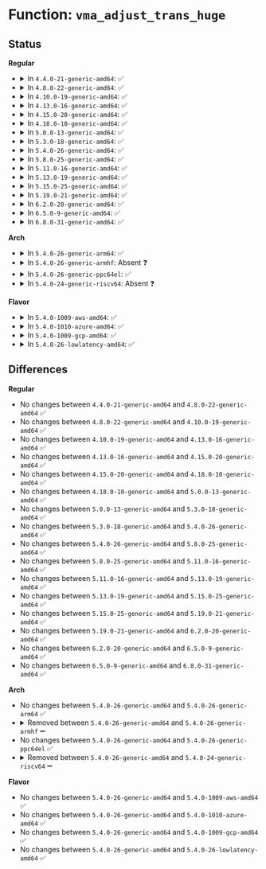 # Function: <code>vma_adjust_trans_huge</code>

## Status
<b>Regular</b>
<ul>
<li>
<details>
<summary>In <code>4.4.0-21-generic-amd64</code>: ✅</summary>

```c
void vma_adjust_trans_huge(struct vm_area_struct * vma, long unsigned int start, long unsigned int end, long int adjust_next)
```

```json
{
  "name": "vma_adjust_trans_huge",
  "collision_type": "Unique Global",
  "inline_type": "No",
  "funcs": [
    {
      "addr": 18446744071580914160,
      "name": "vma_adjust_trans_huge",
      "external": true,
      "loc": "mm/huge_memory.c:3047",
      "file": "mm/huge_memory.c",
      "inline": "seen, unknown",
      "caller_inline": [],
      "caller_func": [
        "mm/mmap.c:vma_adjust",
        "mm/mmap.c:vma_adjust"
      ]
    }
  ],
  "symbols": [
    {
      "addr": 18446744071580914160,
      "name": "vma_adjust_trans_huge",
      "section": ".text",
      "bind": "STB_GLOBAL",
      "size": 220
    }
  ]
}
```
</details>
</li>
<li>
<details>
<summary>In <code>4.8.0-22-generic-amd64</code>: ✅</summary>

```c
void vma_adjust_trans_huge(struct vm_area_struct * vma, long unsigned int start, long unsigned int end, long int adjust_next)
```

```json
{
  "name": "vma_adjust_trans_huge",
  "collision_type": "Unique Global",
  "inline_type": "No",
  "funcs": [
    {
      "addr": 18446744071581034448,
      "name": "vma_adjust_trans_huge",
      "external": true,
      "loc": "mm/huge_memory.c:1686",
      "file": "mm/huge_memory.c",
      "inline": "seen, unknown",
      "caller_inline": [],
      "caller_func": [
        "mm/mmap.c:SyS_remap_file_pages",
        "mm/mmap.c:vma_adjust"
      ]
    }
  ],
  "symbols": [
    {
      "addr": 18446744071581034448,
      "name": "vma_adjust_trans_huge",
      "section": ".text",
      "bind": "STB_GLOBAL",
      "size": 209
    }
  ]
}
```
</details>
</li>
<li>
<details>
<summary>In <code>4.10.0-19-generic-amd64</code>: ✅</summary>

```c
void vma_adjust_trans_huge(struct vm_area_struct * vma, long unsigned int start, long unsigned int end, long int adjust_next)
```

```json
{
  "name": "vma_adjust_trans_huge",
  "collision_type": "Unique Global",
  "inline_type": "No",
  "funcs": [
    {
      "addr": 18446744071581109648,
      "name": "vma_adjust_trans_huge",
      "external": true,
      "loc": "mm/huge_memory.c:1814",
      "file": "mm/huge_memory.c",
      "inline": "seen, unknown",
      "caller_inline": [],
      "caller_func": [
        "mm/mmap.c:SyS_remap_file_pages",
        "mm/mmap.c:__vma_adjust"
      ]
    }
  ],
  "symbols": [
    {
      "addr": 18446744071581109648,
      "name": "vma_adjust_trans_huge",
      "section": ".text",
      "bind": "STB_GLOBAL",
      "size": 209
    }
  ]
}
```
</details>
</li>
<li>
<details>
<summary>In <code>4.13.0-16-generic-amd64</code>: ✅</summary>

```c
void vma_adjust_trans_huge(struct vm_area_struct * vma, long unsigned int start, long unsigned int end, long int adjust_next)
```

```json
{
  "name": "vma_adjust_trans_huge",
  "collision_type": "Unique Global",
  "inline_type": "No",
  "funcs": [
    {
      "addr": 18446744071581158016,
      "name": "vma_adjust_trans_huge",
      "external": true,
      "loc": "mm/huge_memory.c:2141",
      "file": "mm/huge_memory.c",
      "inline": "seen, unknown",
      "caller_inline": [],
      "caller_func": [
        "mm/mmap.c:SyS_remap_file_pages",
        "mm/mmap.c:__vma_adjust"
      ]
    }
  ],
  "symbols": [
    {
      "addr": 18446744071581158016,
      "name": "vma_adjust_trans_huge",
      "section": ".text",
      "bind": "STB_GLOBAL",
      "size": 202
    }
  ]
}
```
</details>
</li>
<li>
<details>
<summary>In <code>4.15.0-20-generic-amd64</code>: ✅</summary>

```c
void vma_adjust_trans_huge(struct vm_area_struct * vma, long unsigned int start, long unsigned int end, long int adjust_next)
```

```json
{
  "name": "vma_adjust_trans_huge",
  "collision_type": "Unique Global",
  "inline_type": "No",
  "funcs": [
    {
      "addr": 18446744071581287584,
      "name": "vma_adjust_trans_huge",
      "external": true,
      "loc": "mm/huge_memory.c:2293",
      "file": "mm/huge_memory.c",
      "inline": "seen, unknown",
      "caller_inline": [],
      "caller_func": [
        "mm/mmap.c:SyS_remap_file_pages",
        "mm/mmap.c:__vma_adjust"
      ]
    }
  ],
  "symbols": [
    {
      "addr": 18446744071581287584,
      "name": "vma_adjust_trans_huge",
      "section": ".text",
      "bind": "STB_GLOBAL",
      "size": 202
    }
  ]
}
```
</details>
</li>
<li>
<details>
<summary>In <code>4.18.0-10-generic-amd64</code>: ✅</summary>

```c
void vma_adjust_trans_huge(struct vm_area_struct * vma, long unsigned int start, long unsigned int end, long int adjust_next)
```

```json
{
  "name": "vma_adjust_trans_huge",
  "collision_type": "Unique Global",
  "inline_type": "No",
  "funcs": [
    {
      "addr": 18446744071581434608,
      "name": "vma_adjust_trans_huge",
      "external": true,
      "loc": "mm/huge_memory.c:2285",
      "file": "mm/huge_memory.c",
      "inline": "seen, unknown",
      "caller_inline": [],
      "caller_func": [
        "mm/mmap.c:__ia32_sys_remap_file_pages",
        "mm/mmap.c:__x64_sys_remap_file_pages",
        "mm/mmap.c:__vma_adjust"
      ]
    }
  ],
  "symbols": [
    {
      "addr": 18446744071581434608,
      "name": "vma_adjust_trans_huge",
      "section": ".text",
      "bind": "STB_GLOBAL",
      "size": 206
    }
  ]
}
```
</details>
</li>
<li>
<details>
<summary>In <code>5.0.0-13-generic-amd64</code>: ✅</summary>

```c
void vma_adjust_trans_huge(struct vm_area_struct * vma, long unsigned int start, long unsigned int end, long int adjust_next)
```

```json
{
  "name": "vma_adjust_trans_huge",
  "collision_type": "Unique Global",
  "inline_type": "No",
  "funcs": [
    {
      "addr": 18446744071581518128,
      "name": "vma_adjust_trans_huge",
      "external": true,
      "loc": "mm/huge_memory.c:2307",
      "file": "mm/huge_memory.c",
      "inline": "seen, unknown",
      "caller_inline": [],
      "caller_func": [
        "mm/mmap.c:__ia32_sys_remap_file_pages",
        "mm/mmap.c:__x64_sys_remap_file_pages",
        "mm/mmap.c:__vma_adjust"
      ]
    }
  ],
  "symbols": [
    {
      "addr": 18446744071581518128,
      "name": "vma_adjust_trans_huge",
      "section": ".text",
      "bind": "STB_GLOBAL",
      "size": 206
    }
  ]
}
```
</details>
</li>
<li>
<details>
<summary>In <code>5.3.0-18-generic-amd64</code>: ✅</summary>

```c
void vma_adjust_trans_huge(struct vm_area_struct * vma, long unsigned int start, long unsigned int end, long int adjust_next)
```

```json
{
  "name": "vma_adjust_trans_huge",
  "collision_type": "Unique Global",
  "inline_type": "No",
  "funcs": [
    {
      "addr": 18446744071581627920,
      "name": "vma_adjust_trans_huge",
      "external": true,
      "loc": "mm/huge_memory.c:2365",
      "file": "mm/huge_memory.c",
      "inline": "seen, unknown",
      "caller_inline": [],
      "caller_func": [
        "mm/mmap.c:__ia32_sys_remap_file_pages",
        "mm/mmap.c:__x64_sys_remap_file_pages",
        "mm/mmap.c:__vma_adjust"
      ]
    }
  ],
  "symbols": [
    {
      "addr": 18446744071581627920,
      "name": "vma_adjust_trans_huge",
      "section": ".text",
      "bind": "STB_GLOBAL",
      "size": 215
    }
  ]
}
```
</details>
</li>
<li>
<details>
<summary>In <code>5.4.0-26-generic-amd64</code>: ✅</summary>

```c
void vma_adjust_trans_huge(struct vm_area_struct * vma, long unsigned int start, long unsigned int end, long int adjust_next)
```

```json
{
  "name": "vma_adjust_trans_huge",
  "collision_type": "Unique Global",
  "inline_type": "No",
  "funcs": [
    {
      "addr": 18446744071581698736,
      "name": "vma_adjust_trans_huge",
      "external": true,
      "loc": "mm/huge_memory.c:2370",
      "file": "mm/huge_memory.c",
      "inline": "seen, unknown",
      "caller_inline": [],
      "caller_func": [
        "mm/mmap.c:__ia32_sys_remap_file_pages",
        "mm/mmap.c:__x64_sys_remap_file_pages",
        "mm/mmap.c:__vma_adjust"
      ]
    }
  ],
  "symbols": [
    {
      "addr": 18446744071581698736,
      "name": "vma_adjust_trans_huge",
      "section": ".text",
      "bind": "STB_GLOBAL",
      "size": 215
    }
  ]
}
```
</details>
</li>
<li>
<details>
<summary>In <code>5.8.0-25-generic-amd64</code>: ✅</summary>

```c
void vma_adjust_trans_huge(struct vm_area_struct * vma, long unsigned int start, long unsigned int end, long int adjust_next)
```

```json
{
  "name": "vma_adjust_trans_huge",
  "collision_type": "Unique Global",
  "inline_type": "No",
  "funcs": [
    {
      "addr": 18446744071581914720,
      "name": "vma_adjust_trans_huge",
      "external": true,
      "loc": "mm/huge_memory.c:2280",
      "file": "mm/huge_memory.c",
      "inline": "seen, unknown",
      "caller_inline": [],
      "caller_func": [
        "mm/mmap.c:__do_sys_remap_file_pages",
        "mm/mmap.c:__vma_adjust"
      ]
    }
  ],
  "symbols": [
    {
      "addr": 18446744071581914720,
      "name": "vma_adjust_trans_huge",
      "section": ".text",
      "bind": "STB_GLOBAL",
      "size": 215
    }
  ]
}
```
</details>
</li>
<li>
<details>
<summary>In <code>5.11.0-16-generic-amd64</code>: ✅</summary>

```c
void vma_adjust_trans_huge(struct vm_area_struct * vma, long unsigned int start, long unsigned int end, long int adjust_next)
```

```json
{
  "name": "vma_adjust_trans_huge",
  "collision_type": "Unique Global",
  "inline_type": "No",
  "funcs": [
    {
      "addr": 18446744071581961600,
      "name": "vma_adjust_trans_huge",
      "external": true,
      "loc": "mm/huge_memory.c:2304",
      "file": "mm/huge_memory.c",
      "inline": "seen, unknown",
      "caller_inline": [],
      "caller_func": [
        "mm/mmap.c:__do_sys_remap_file_pages",
        "mm/mmap.c:__vma_adjust"
      ]
    }
  ],
  "symbols": [
    {
      "addr": 18446744071581961600,
      "name": "vma_adjust_trans_huge",
      "section": ".text",
      "bind": "STB_GLOBAL",
      "size": 211
    }
  ]
}
```
</details>
</li>
<li>
<details>
<summary>In <code>5.13.0-19-generic-amd64</code>: ✅</summary>

```c
void vma_adjust_trans_huge(struct vm_area_struct * vma, long unsigned int start, long unsigned int end, long int adjust_next)
```

```json
{
  "name": "vma_adjust_trans_huge",
  "collision_type": "Unique Global",
  "inline_type": "No",
  "funcs": [
    {
      "addr": 18446744071581987536,
      "name": "vma_adjust_trans_huge",
      "external": true,
      "loc": "mm/huge_memory.c:2333",
      "file": "mm/huge_memory.c",
      "inline": "seen, unknown",
      "caller_inline": [],
      "caller_func": [
        "mm/mmap.c:__vma_adjust"
      ]
    }
  ],
  "symbols": [
    {
      "addr": 18446744071581987536,
      "name": "vma_adjust_trans_huge",
      "section": ".text",
      "bind": "STB_GLOBAL",
      "size": 275
    }
  ]
}
```
</details>
</li>
<li>
<details>
<summary>In <code>5.15.0-25-generic-amd64</code>: ✅</summary>

```c
void vma_adjust_trans_huge(struct vm_area_struct * vma, long unsigned int start, long unsigned int end, long int adjust_next)
```

```json
{
  "name": "vma_adjust_trans_huge",
  "collision_type": "Unique Global",
  "inline_type": "No",
  "funcs": [
    {
      "addr": 18446744071582289632,
      "name": "vma_adjust_trans_huge",
      "external": true,
      "loc": "mm/huge_memory.c:2261",
      "file": "mm/huge_memory.c",
      "inline": "seen, unknown",
      "caller_inline": [],
      "caller_func": [
        "mm/mmap.c:__vma_adjust"
      ]
    }
  ],
  "symbols": [
    {
      "addr": 18446744071582289632,
      "name": "vma_adjust_trans_huge",
      "section": ".text",
      "bind": "STB_GLOBAL",
      "size": 275
    }
  ]
}
```
</details>
</li>
<li>
<details>
<summary>In <code>5.19.0-21-generic-amd64</code>: ✅</summary>

```c
void vma_adjust_trans_huge(struct vm_area_struct * vma, long unsigned int start, long unsigned int end, long int adjust_next)
```

```json
{
  "name": "vma_adjust_trans_huge",
  "collision_type": "Unique Global",
  "inline_type": "No",
  "funcs": [
    {
      "addr": 18446744071582774112,
      "name": "vma_adjust_trans_huge",
      "external": true,
      "loc": "mm/huge_memory.c:2281",
      "file": "mm/huge_memory.c",
      "inline": "seen, unknown",
      "caller_inline": [],
      "caller_func": [
        "mm/mmap.c:__vma_adjust"
      ]
    }
  ],
  "symbols": [
    {
      "addr": 18446744071582774112,
      "name": "vma_adjust_trans_huge",
      "section": ".text",
      "bind": "STB_GLOBAL",
      "size": 310
    }
  ]
}
```
</details>
</li>
<li>
<details>
<summary>In <code>6.2.0-20-generic-amd64</code>: ✅</summary>

```c
void vma_adjust_trans_huge(struct vm_area_struct * vma, long unsigned int start, long unsigned int end, long int adjust_next)
```

```json
{
  "name": "vma_adjust_trans_huge",
  "collision_type": "Unique Global",
  "inline_type": "No",
  "funcs": [
    {
      "addr": 18446744071583307840,
      "name": "vma_adjust_trans_huge",
      "external": true,
      "loc": "mm/huge_memory.c:2352",
      "file": "mm/huge_memory.c",
      "inline": "seen, unknown",
      "caller_inline": [],
      "caller_func": [
        "mm/mmap.c:do_brk_flags",
        "mm/mmap.c:__vma_adjust",
        "mm/mmap.c:vma_expand"
      ]
    }
  ],
  "symbols": [
    {
      "addr": 18446744071583307840,
      "name": "vma_adjust_trans_huge",
      "section": ".text",
      "bind": "STB_GLOBAL",
      "size": 418
    }
  ]
}
```
</details>
</li>
<li>
<details>
<summary>In <code>6.5.0-9-generic-amd64</code>: ✅</summary>

```c
void vma_adjust_trans_huge(struct vm_area_struct * vma, long unsigned int start, long unsigned int end, long int adjust_next)
```

```json
{
  "name": "vma_adjust_trans_huge",
  "collision_type": "Unique Global",
  "inline_type": "No",
  "funcs": [
    {
      "addr": 18446744071583527440,
      "name": "vma_adjust_trans_huge",
      "external": true,
      "loc": "mm/huge_memory.c:2345",
      "file": "mm/huge_memory.c",
      "inline": "seen, unknown",
      "caller_inline": [],
      "caller_func": [
        "mm/mmap.c:do_brk_flags",
        "mm/mmap.c:__split_vma",
        "mm/mmap.c:vma_merge",
        "mm/mmap.c:vma_shrink",
        "mm/mmap.c:vma_expand"
      ]
    }
  ],
  "symbols": [
    {
      "addr": 18446744071583527440,
      "name": "vma_adjust_trans_huge",
      "section": ".text",
      "bind": "STB_GLOBAL",
      "size": 418
    }
  ]
}
```
</details>
</li>
<li>
<details>
<summary>In <code>6.8.0-31-generic-amd64</code>: ✅</summary>

```c
void vma_adjust_trans_huge(struct vm_area_struct * vma, long unsigned int start, long unsigned int end, long int adjust_next)
```

```json
{
  "name": "vma_adjust_trans_huge",
  "collision_type": "Unique Global",
  "inline_type": "No",
  "funcs": [
    {
      "addr": 18446744071583721872,
      "name": "vma_adjust_trans_huge",
      "external": true,
      "loc": "mm/huge_memory.c:2676",
      "file": "mm/huge_memory.c",
      "inline": "seen, unknown",
      "caller_inline": [],
      "caller_func": [
        "mm/mmap.c:do_brk_flags",
        "mm/mmap.c:__split_vma",
        "mm/mmap.c:vma_merge",
        "mm/mmap.c:vma_shrink",
        "mm/mmap.c:vma_expand"
      ]
    }
  ],
  "symbols": [
    {
      "addr": 18446744071583721872,
      "name": "vma_adjust_trans_huge",
      "section": ".text",
      "bind": "STB_GLOBAL",
      "size": 418
    }
  ]
}
```
</details>
</li>
</ul>
<b>Arch</b>
<ul>
<li>
<details>
<summary>In <code>5.4.0-26-generic-arm64</code>: ✅</summary>

```c
void vma_adjust_trans_huge(struct vm_area_struct * vma, long unsigned int start, long unsigned int end, long int adjust_next)
```

```json
{
  "name": "vma_adjust_trans_huge",
  "collision_type": "Unique Global",
  "inline_type": "No",
  "funcs": [
    {
      "addr": 18446603336493142336,
      "name": "vma_adjust_trans_huge",
      "external": true,
      "loc": "mm/huge_memory.c:2370",
      "file": "mm/huge_memory.c",
      "inline": "seen, unknown",
      "caller_inline": [],
      "caller_func": [
        "mm/mmap.c:__arm64_sys_remap_file_pages",
        "mm/mmap.c:__vma_adjust"
      ]
    }
  ],
  "symbols": [
    {
      "addr": 18446603336493142336,
      "name": "vma_adjust_trans_huge",
      "section": ".text",
      "bind": "STB_GLOBAL",
      "size": 256
    }
  ]
}
```
</details>
</li>
<li>
<details>
<summary>In <code>5.4.0-26-generic-armhf</code>: Absent ❓</summary>

```json
{
  "name": "vma_adjust_trans_huge",
  "collision_type": "Unique Static",
  "inline_type": "Full",
  "funcs": [
    {
      "addr": 0,
      "name": "vma_adjust_trans_huge",
      "external": false,
      "loc": "include/linux/huge_mm.h:350",
      "file": "mm/mmap.c",
      "inline": "declared, inlined",
      "caller_inline": [],
      "caller_func": []
    }
  ],
  "symbols": []
}
```
</details>
</li>
<li>
<details>
<summary>In <code>5.4.0-26-generic-ppc64el</code>: ✅</summary>

```c
void vma_adjust_trans_huge(struct vm_area_struct * vma, long unsigned int start, long unsigned int end, long int adjust_next)
```

```json
{
  "name": "vma_adjust_trans_huge",
  "collision_type": "Unique Global",
  "inline_type": "No",
  "funcs": [
    {
      "addr": 13835058055286629392,
      "name": "vma_adjust_trans_huge",
      "external": true,
      "loc": "mm/huge_memory.c:2370",
      "file": "mm/huge_memory.c",
      "inline": "seen, unknown",
      "caller_inline": [],
      "caller_func": [
        "mm/mmap.c:__se_sys_remap_file_pages",
        "mm/mmap.c:__vma_adjust"
      ]
    }
  ],
  "symbols": [
    {
      "addr": 13835058055286629392,
      "name": "vma_adjust_trans_huge",
      "section": ".text",
      "bind": "STB_GLOBAL",
      "size": 452
    }
  ]
}
```
</details>
</li>
<li>
<details>
<summary>In <code>5.4.0-24-generic-riscv64</code>: Absent ❓</summary>

```json
{
  "name": "vma_adjust_trans_huge",
  "collision_type": "Unique Static",
  "inline_type": "Full",
  "funcs": [
    {
      "addr": 0,
      "name": "vma_adjust_trans_huge",
      "external": false,
      "loc": "include/linux/huge_mm.h:350",
      "file": "mm/mmap.c",
      "inline": "declared, inlined",
      "caller_inline": [],
      "caller_func": []
    }
  ],
  "symbols": []
}
```
</details>
</li>
</ul>
<b>Flavor</b>
<ul>
<li>
<details>
<summary>In <code>5.4.0-1009-aws-amd64</code>: ✅</summary>

```c
void vma_adjust_trans_huge(struct vm_area_struct * vma, long unsigned int start, long unsigned int end, long int adjust_next)
```

```json
{
  "name": "vma_adjust_trans_huge",
  "collision_type": "Unique Global",
  "inline_type": "No",
  "funcs": [
    {
      "addr": 18446744071581667472,
      "name": "vma_adjust_trans_huge",
      "external": true,
      "loc": "mm/huge_memory.c:2370",
      "file": "mm/huge_memory.c",
      "inline": "seen, unknown",
      "caller_inline": [],
      "caller_func": [
        "mm/mmap.c:__ia32_sys_remap_file_pages",
        "mm/mmap.c:__x64_sys_remap_file_pages",
        "mm/mmap.c:__vma_adjust"
      ]
    }
  ],
  "symbols": [
    {
      "addr": 18446744071581667472,
      "name": "vma_adjust_trans_huge",
      "section": ".text",
      "bind": "STB_GLOBAL",
      "size": 215
    }
  ]
}
```
</details>
</li>
<li>
<details>
<summary>In <code>5.4.0-1010-azure-amd64</code>: ✅</summary>

```c
void vma_adjust_trans_huge(struct vm_area_struct * vma, long unsigned int start, long unsigned int end, long int adjust_next)
```

```json
{
  "name": "vma_adjust_trans_huge",
  "collision_type": "Unique Global",
  "inline_type": "No",
  "funcs": [
    {
      "addr": 18446744071581607008,
      "name": "vma_adjust_trans_huge",
      "external": true,
      "loc": "mm/huge_memory.c:2370",
      "file": "mm/huge_memory.c",
      "inline": "seen, unknown",
      "caller_inline": [],
      "caller_func": [
        "mm/mmap.c:__ia32_sys_remap_file_pages",
        "mm/mmap.c:__x64_sys_remap_file_pages",
        "mm/mmap.c:__vma_adjust"
      ]
    }
  ],
  "symbols": [
    {
      "addr": 18446744071581607008,
      "name": "vma_adjust_trans_huge",
      "section": ".text",
      "bind": "STB_GLOBAL",
      "size": 215
    }
  ]
}
```
</details>
</li>
<li>
<details>
<summary>In <code>5.4.0-1009-gcp-amd64</code>: ✅</summary>

```c
void vma_adjust_trans_huge(struct vm_area_struct * vma, long unsigned int start, long unsigned int end, long int adjust_next)
```

```json
{
  "name": "vma_adjust_trans_huge",
  "collision_type": "Unique Global",
  "inline_type": "No",
  "funcs": [
    {
      "addr": 18446744071581658784,
      "name": "vma_adjust_trans_huge",
      "external": true,
      "loc": "mm/huge_memory.c:2370",
      "file": "mm/huge_memory.c",
      "inline": "seen, unknown",
      "caller_inline": [],
      "caller_func": [
        "mm/mmap.c:__ia32_sys_remap_file_pages",
        "mm/mmap.c:__x64_sys_remap_file_pages",
        "mm/mmap.c:__vma_adjust"
      ]
    }
  ],
  "symbols": [
    {
      "addr": 18446744071581658784,
      "name": "vma_adjust_trans_huge",
      "section": ".text",
      "bind": "STB_GLOBAL",
      "size": 215
    }
  ]
}
```
</details>
</li>
<li>
<details>
<summary>In <code>5.4.0-26-lowlatency-amd64</code>: ✅</summary>

```c
void vma_adjust_trans_huge(struct vm_area_struct * vma, long unsigned int start, long unsigned int end, long int adjust_next)
```

```json
{
  "name": "vma_adjust_trans_huge",
  "collision_type": "Unique Global",
  "inline_type": "No",
  "funcs": [
    {
      "addr": 18446744071581725168,
      "name": "vma_adjust_trans_huge",
      "external": true,
      "loc": "mm/huge_memory.c:2370",
      "file": "mm/huge_memory.c",
      "inline": "seen, unknown",
      "caller_inline": [],
      "caller_func": [
        "mm/mmap.c:__ia32_sys_remap_file_pages",
        "mm/mmap.c:__x64_sys_remap_file_pages",
        "mm/mmap.c:__vma_adjust"
      ]
    }
  ],
  "symbols": [
    {
      "addr": 18446744071581725168,
      "name": "vma_adjust_trans_huge",
      "section": ".text",
      "bind": "STB_GLOBAL",
      "size": 215
    }
  ]
}
```
</details>
</li>
</ul>

## Differences
<b>Regular</b>
<ul>
<li>
No changes between <code>4.4.0-21-generic-amd64</code> and <code>4.8.0-22-generic-amd64</code> ✅
</li>
<li>
No changes between <code>4.8.0-22-generic-amd64</code> and <code>4.10.0-19-generic-amd64</code> ✅
</li>
<li>
No changes between <code>4.10.0-19-generic-amd64</code> and <code>4.13.0-16-generic-amd64</code> ✅
</li>
<li>
No changes between <code>4.13.0-16-generic-amd64</code> and <code>4.15.0-20-generic-amd64</code> ✅
</li>
<li>
No changes between <code>4.15.0-20-generic-amd64</code> and <code>4.18.0-10-generic-amd64</code> ✅
</li>
<li>
No changes between <code>4.18.0-10-generic-amd64</code> and <code>5.0.0-13-generic-amd64</code> ✅
</li>
<li>
No changes between <code>5.0.0-13-generic-amd64</code> and <code>5.3.0-18-generic-amd64</code> ✅
</li>
<li>
No changes between <code>5.3.0-18-generic-amd64</code> and <code>5.4.0-26-generic-amd64</code> ✅
</li>
<li>
No changes between <code>5.4.0-26-generic-amd64</code> and <code>5.8.0-25-generic-amd64</code> ✅
</li>
<li>
No changes between <code>5.8.0-25-generic-amd64</code> and <code>5.11.0-16-generic-amd64</code> ✅
</li>
<li>
No changes between <code>5.11.0-16-generic-amd64</code> and <code>5.13.0-19-generic-amd64</code> ✅
</li>
<li>
No changes between <code>5.13.0-19-generic-amd64</code> and <code>5.15.0-25-generic-amd64</code> ✅
</li>
<li>
No changes between <code>5.15.0-25-generic-amd64</code> and <code>5.19.0-21-generic-amd64</code> ✅
</li>
<li>
No changes between <code>5.19.0-21-generic-amd64</code> and <code>6.2.0-20-generic-amd64</code> ✅
</li>
<li>
No changes between <code>6.2.0-20-generic-amd64</code> and <code>6.5.0-9-generic-amd64</code> ✅
</li>
<li>
No changes between <code>6.5.0-9-generic-amd64</code> and <code>6.8.0-31-generic-amd64</code> ✅
</li>
</ul>
<b>Arch</b>
<ul>
<li>
No changes between <code>5.4.0-26-generic-amd64</code> and <code>5.4.0-26-generic-arm64</code> ✅
</li>
<li>
<details>
<summary>Removed between <code>5.4.0-26-generic-amd64</code> and <code>5.4.0-26-generic-armhf</code> ➖</summary>

```c
void vma_adjust_trans_huge(struct vm_area_struct * vma, long unsigned int start, long unsigned int end, long int adjust_next)
```
</details>
</li>
<li>
No changes between <code>5.4.0-26-generic-amd64</code> and <code>5.4.0-26-generic-ppc64el</code> ✅
</li>
<li>
<details>
<summary>Removed between <code>5.4.0-26-generic-amd64</code> and <code>5.4.0-24-generic-riscv64</code> ➖</summary>

```c
void vma_adjust_trans_huge(struct vm_area_struct * vma, long unsigned int start, long unsigned int end, long int adjust_next)
```
</details>
</li>
</ul>
<b>Flavor</b>
<ul>
<li>
No changes between <code>5.4.0-26-generic-amd64</code> and <code>5.4.0-1009-aws-amd64</code> ✅
</li>
<li>
No changes between <code>5.4.0-26-generic-amd64</code> and <code>5.4.0-1010-azure-amd64</code> ✅
</li>
<li>
No changes between <code>5.4.0-26-generic-amd64</code> and <code>5.4.0-1009-gcp-amd64</code> ✅
</li>
<li>
No changes between <code>5.4.0-26-generic-amd64</code> and <code>5.4.0-26-lowlatency-amd64</code> ✅
</li>
</ul>
